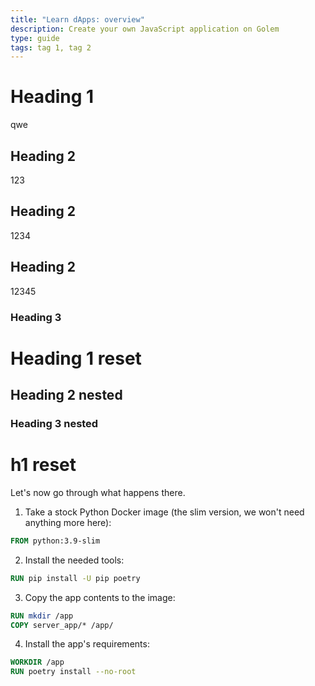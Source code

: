 ```yaml
---
title: "Learn dApps: overview"
description: Create your own JavaScript application on Golem
type: guide
tags: tag 1, tag 2
---
```


# Heading 1

qwe

## Heading 2

123

## Heading 2

1234

## Heading 2

12345

### Heading 3

# Heading 1 reset

## Heading 2 nested

### Heading 3 nested

# h1 reset

Let's now go through what happens there.

1. Take a stock Python Docker image (the slim version, we won't need anything more here):

```dockerfile
FROM python:3.9-slim
```

2. Install the needed tools:

```dockerfile
RUN pip install -U pip poetry
```

3. Copy the app contents to the image:

```dockerfile
RUN mkdir /app
COPY server_app/* /app/
```

4. Install the app's requirements:

```dockerfile
WORKDIR /app
RUN poetry install --no-root
```
